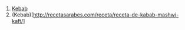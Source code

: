 1. [Kebab](http://recetasarabes.com/receta/receta-de-kabab-mashwi-kaft/)
2. (Kebab)[http://recetasarabes.com/receta/receta-de-kabab-mashwi-kaft/]
